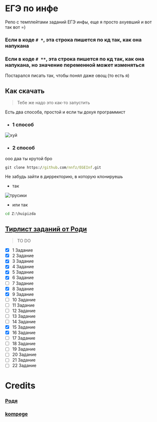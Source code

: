 # ЕГЭ по инфе
Репо с темплейтами заданий ЕГЭ инфы, еще я просто ахуевший и вот так вот =)

### Если в коде ```# *```, эта строка пишется по кд так, как она напукана
### Если в коде ```# **```, эта строка пишется по кд так, как она напукана, но значение переменной может изменяться

Постарался писать так, чтобы понял даже овощ (то есть я)

## Как скачать
>Тебе же надо это как-то запустить

Есть два способа, простой и если ты дохуя программист
- ### 1 способ

![хуй](https://i.postimg.cc/mrTppKGf/BC0-BADD0-4453-4-C34-A303-646-BB8835-F5-E.png)
- ### 2 способ
ооо даа ты крутой бро
```cmd
git clone https://github.com/nnfz/EGEInf.git
```
Не забудь зайти в дирректорию, в которую клонируешь
- так

![трусики](https://i.postimg.cc/bwzGFRdS/753-E3400-37-CB-4-E1-C-9530-808507665-C15.png)
- или так

```cmd
cd Z:\huipizda
```

[Тирлист заданий от Роди](https://www.youtube.com/watch?v=XuzARD58-Ew&t=605s)
---
> TO DO
- [X] 1 Задание
- [X] 2 Задание 
- [X] 3 Задание
- [X] 4 Задание 
- [X] 5 Задание 
- [X] 6 Задание
- [ ] 7 Задание
- [X] 8 Задание
- [X] 9 Задание
- [ ] 10 Задание
- [ ] 11 Задание
- [ ] 12 Задание
- [ ] 13 Задание
- [ ] 14 Задание
- [X] 15 Задание
- [X] 16 Задание
- [ ] 17 Задание
- [ ] 18 Задание
- [ ] 19 Задание
- [ ] 20 Задание
- [ ] 21 Задание
- [ ] 22 Задание

# Credits
### [Родя](https://www.youtube.com/@rodya_inf)
### [kompege](https://www.kompege.ru/)